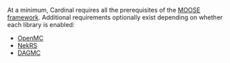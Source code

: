 At a minimum, Cardinal requires all the prerequisites of the [MOOSE framework](minimum_requirements.md). Additional requirements optionally exist depending on
whether each library is enabled:

- [OpenMC](https://docs.openmc.org/en/stable/usersguide/install.html#prerequisites)
- [NekRS](https://nekrsdoc.readthedocs.io/en/latest/requirements.html)
- [DAGMC](https://svalinn.github.io/DAGMC/install/dependencies.html)
